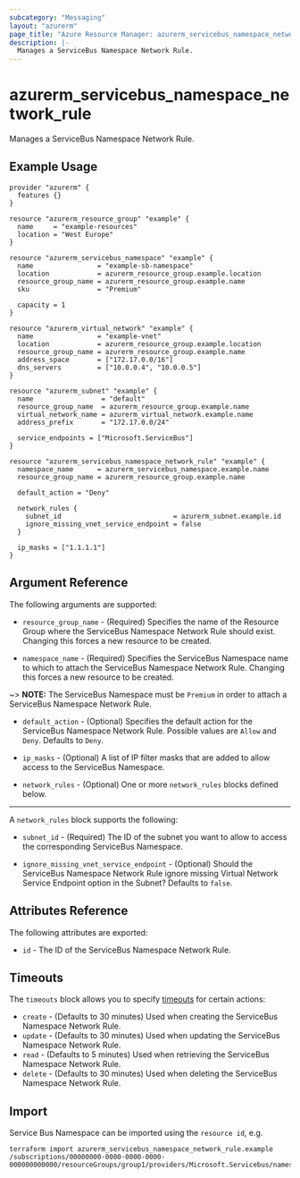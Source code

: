 ```yaml
---
subcategory: "Messaging"
layout: "azurerm"
page_title: "Azure Resource Manager: azurerm_servicebus_namespace_network_rule"
description: |-
  Manages a ServiceBus Namespace Network Rule.
---
```


# azurerm_servicebus_namespace_network_rule

Manages a ServiceBus Namespace Network Rule.

## Example Usage

```hcl
provider "azurerm" {
  features {}
}

resource "azurerm_resource_group" "example" {
  name     = "example-resources"
  location = "West Europe"
}

resource "azurerm_servicebus_namespace" "example" {
  name                = "example-sb-namespace"
  location            = azurerm_resource_group.example.location
  resource_group_name = azurerm_resource_group.example.name
  sku                 = "Premium"

  capacity = 1
}

resource "azurerm_virtual_network" "example" {
  name                = "example-vnet"
  location            = azurerm_resource_group.example.location
  resource_group_name = azurerm_resource_group.example.name
  address_space       = ["172.17.0.0/16"]
  dns_servers         = ["10.0.0.4", "10.0.0.5"]
}

resource "azurerm_subnet" "example" {
  name                 = "default"
  resource_group_name  = azurerm_resource_group.example.name
  virtual_network_name = azurerm_virtual_network.example.name
  address_prefix       = "172.17.0.0/24"

  service_endpoints = ["Microsoft.ServiceBus"]
}

resource "azurerm_servicebus_namespace_network_rule" "example" {
  namespace_name      = azurerm_servicebus_namespace.example.name
  resource_group_name = azurerm_resource_group.example.name

  default_action = "Deny"

  network_rules {
    subnet_id                            = azurerm_subnet.example.id
    ignore_missing_vnet_service_endpoint = false
  }

  ip_masks = ["1.1.1.1"]
}
```

## Argument Reference

The following arguments are supported:

* `resource_group_name` - (Required) Specifies the name of the Resource Group where the ServiceBus Namespace Network Rule should exist. Changing this forces a new resource to be created.

* `namespace_name` - (Required) Specifies the ServiceBus Namespace name to which to attach the ServiceBus Namespace Network Rule. Changing this forces a new resource to be created.

~> **NOTE:** The ServiceBus Namespace must be `Premium` in order to attach a ServiceBus Namespace Network Rule.

* `default_action` - (Optional) Specifies the default action for the ServiceBus Namespace Network Rule. Possible values are `Allow` and `Deny`. Defaults to `Deny`.

* `ip_masks` - (Optional) A list of IP filter masks that are added to allow access to the ServiceBus Namespace.

* `network_rules` - (Optional) One or more `network_rules` blocks defined below.

---

A `network_rules` block supports the following:

* `subnet_id` - (Required) The ID of the subnet you want to allow to access the corresponding ServiceBus Namespace.

* `ignore_missing_vnet_service_endpoint` - (Optional) Should the ServiceBus Namespace Network Rule ignore missing Virtual Network Service Endpoint option in the Subnet? Defaults to `false`.

## Attributes Reference

The following attributes are exported:

* `id` - The ID of the ServiceBus Namespace Network Rule.

## Timeouts

The `timeouts` block allows you to specify [timeouts](https://www.terraform.io/docs/configuration/resources.html#timeouts) for certain actions:

* `create` - (Defaults to 30 minutes) Used when creating the ServiceBus Namespace Network Rule.
* `update` - (Defaults to 30 minutes) Used when updating the ServiceBus Namespace Network Rule.
* `read` - (Defaults to 5 minutes) Used when retrieving the ServiceBus Namespace Network Rule.
* `delete` - (Defaults to 30 minutes) Used when deleting the ServiceBus Namespace Network Rule.

## Import

Service Bus Namespace can be imported using the `resource id`, e.g.

```shell
terraform import azurerm_servicebus_namespace_network_rule.example /subscriptions/00000000-0000-0000-0000-000000000000/resourceGroups/group1/providers/Microsoft.Servicebus/namespaces/sbns1/networkrulesets/default
```
